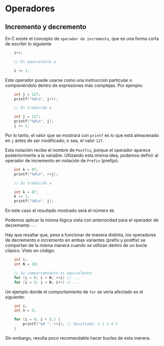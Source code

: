 # Operadores

## Incremento y decremento

En C existe el concepto de `operador de incremento`, que es una forma corta de escribir lo siguiente

```c
    i++;

    // Es equivalente a

    i += 1;
```

Este operador puede usarse como una instrucción particular o componiéndolo dentro de expresiones más complejas. Por ejemplo:

```c
    int j = 127;
    printf("%d\n", j++);

    // Es traducido a

    int j = 127;
    printf("%d\n", j);
    j += 1;
```

Por lo tanto, el valor que se mostrará con `printf` es lo que está almacenado en `j` antes de ser modificado; o sea, el valor `127`.

Esta notación recibe el nombre de `Postfix`, porque el operador aparece posteriormente a la variable. Utlizando esta misma idea, podemos definir al operador de incremento en notación de `Prefix` (prefijo):

```c
    int k = 87;
    printf("%d\n", ++j);

    // Es traducido a

    int k = 87;
    k += 1;
    printf("%d\n", j);
```

En este caso el resultado mostrado será el número `88`.

Podemos aplicar la misma lógica vista con anterioridad para el operador de decremento `--`.

Hay que resaltar que, pese a funcionar de manera distinta, los operadores de decremento e incremento en ambas variantes (prefix y postfix) se comportan de la misma manera cuando se utilizan dentro de un bucle clásico. Visto en código:

```c
    int i;
    int N = 10;

    // Su comportamiento es equivalente:
    for (i = 0; i < N; ++i) // ...
    for (i = 0; i < N; i++) // ...
```

Un ejemplo donde el comportamiento de `for` se vería afectado es el siguiente:

```c
    int i;
    int n = 5;

    for (i = 0; i < 5;) {
        printf("%d ", ++i); // Resultado: 1 2 3 4 5
    }
```

Sin embargo, resulta poco recomendable hacer bucles de esta manera.